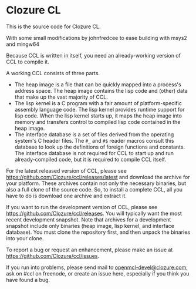 # Clozure CL

This is the source code for Clozure CL.

With some small modifications by johnfredcee to ease building with msys2 and mingw64

Because CCL is written in itself, you need an already-working version of CCL to compile it.

A working CCL consists of three parts.
* The heap image is a file that can be quickly mapped into a process's address space.  The heap image contains the lisp code and (other) data that make up the vast majority of CCL.
* The lisp kernel is a C program with a fair amount of platform-specific assembly language code.  The lisp kernel provides runtime support for lisp code.  When the lisp kernel starts up, it maps the heap image into memory and transfers control to compiled lisp code contained in the heap image.
* The interface database is a set of files derived from the operating system's C header files. The `#_` and `#$` reader macros consult this database to look up the definitions of foreign functions and constants.  The interface database is not required for CCL to start up and run already-compiled code, but it is required to compile CCL itself.

For the latest released version of CCL, please see https://github.com/Clozure/ccl/releases/latest and download the archive for your platform.  These archives contain not only the necessary binaries, but also a full clone of the source code.  So, to install a complete CCL, all you have to do is download one archive and extract it.

If you want to run the development version of CCL, please see https://github.com/Clozure/ccl/releases.  You will typically want the most recent development snapshot.  Note that archives for a development snapshot include only binaries (heap image, lisp kernel, and interface database).  You must clone the repository first, and then unpack the binaries into your clone.

To report a bug or request an enhancement, please make an issue at https://github.com/Clozure/ccl/issues.

If you run into problems, please send mail to openmcl-devel@clozure.com, ask on #ccl on freenode, or create an issue here, especially if you think you have found a bug.
